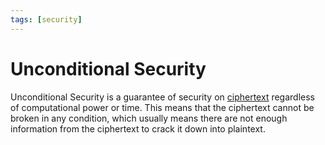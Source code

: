 ```yaml
---
tags: [security]
---
```


# Unconditional Security

Unconditional Security is a guarantee of security on
[ciphertext](202209281121.md) regardless of computational power or time. This
means that the ciphertext cannot be broken in any condition, which usually means
there are not enough information from the ciphertext to crack it down into
plaintext.
